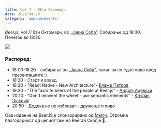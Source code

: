 ```yaml
---
title: Vol 7 - 06ти Октомври
date: 2022-09-20
category: 'announcements'
---
```


_Beer.js, vol 7!_ 6ти Октомври, во [„Јавна Соба“](https://www.facebook.com/publicroomskopje/). Собирање од 18:00.
Почеток во 18:20.

<img src="/img/BeerJS_Vol_7.png" />

### Распоред:

- 18:00-18:20 - собирање во [„Јавна Соба“](https://www.facebook.com/publicroomskopje/), таман за по едно пиво пред
  презeнтациите :)
- 18:20 - Старт и вовед
- 18:30 - "React Native - New Architecture"- [Блаже Петров](https://www.linkedin.com/in/blaze-petrov-93007174/)
- 19:20 - "The favorite beers of the people at Beer.js" - [Андреј Ацевски](https://twitter.com/aacevski)
- 20:10 - "Don't reinvent the wheel - use semantic elements" - [Kristian Djaković](https://twitter.com/kdjakovic240)
- 20:50 - Додека не не избркаат - дружење и пиво

Ова издание на BeerJS е спонзорирано од [Melon](https://melontech.com). Огромна блaгодарност од целиот тим на BeerJS
Скопје 🍻.
